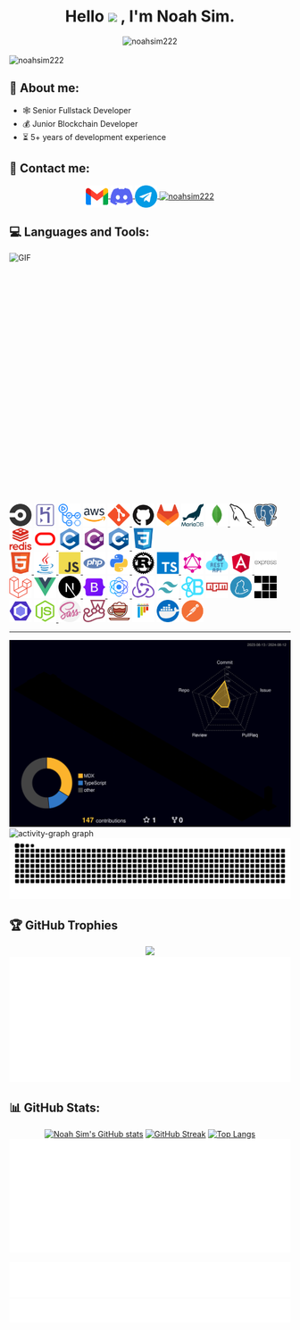 <h1 align="center">
  Hello
  <img src="https://media.giphy.com/media/hvRJCLFzcasrR4ia7z/giphy.gif" width="30px">
  , I'm Noah Sim.
</h1>

<div align="center">
  <img src="https://quotes-github-readme.vercel.app/api?type=horizontal&theme=algoria" alt="noahsim222" />
  
</div>
<br />

<img src="https://komarev.com/ghpvc/?username=noahsim222&color=brightgreen&label=PROFILE%20VIEWS&base=624&abbreviated=true&color=blueviolet&style=plastic" alt="noahsim222" />
<br />

<h2>👨 About me:</h2>
<ul align="left">
  <li>🕸 Senior Fullstack Developer</li>
  <li>💰 Junior Blockchain Developer</li>
  <li>⏳ 5+ years of development experience</li>
</ul>

<h2>💌 Contact me:</h2>
<div align="center">
  <a href="https://mail.google.com" target="blank" style="padding:10">
    <img align="center" src="./assets/gmail.png" alt="noahsim222" width="40" />
  </a>
  <a href="https://discord.com" target="blank" style="padding:10">
    <img align="center" src="./assets/discord.png" alt="noahsim222" width="40" />
  </a>
  <a href="https://web.telegram.org/k/#777000" target="blank" style="padding:10">
    <img align="center" src="./assets/telegram.png" alt="noahsim222" width="40" />
  </a>
  <a href="https://linkedin.com" target="blank" style="padding:10">
    <img align="center" src="https://raw.githubusercontent.com/rahuldkjain/github-profile-readme-generator/master/src/images/icons/Social/linked-in-alt.svg" alt="noahsim222" height="30" width="40" />
  </a>
</div>

<h2>💻 Languages and Tools:</h2>

<img align="right" alt="GIF" src="https://github.com/abhisheknaiidu/abhisheknaiidu/raw/master/code.gif?raw=true" width="600" height="450" />
<div>

  <a href="https://circleci.com"><img alt="circle CI" src="./assets/CircleCI.svg"  width="40" height="40"/></a>
  <a href="https://heroku.com"><img alt="HeroKu" src="./assets/Heroku.svg"  width="40" height="40"/></a>
  <a href="https://github.com"><img alt="github Actions" src="./assets/GitHub Actions.svg"  width="40" height="40"/></a>
  <a href="https://aws.amazon.com"><img alt="AWS" src="./assets/AWS.svg"  width="40" height="40"/></a>
  <a href="https://git-scm.com/" target="_blank" rel="noreferrer"> <img src="./assets/Git.svg" alt="git" width="40" height="40"/> </a> 
  <a href="https://github.com"><img alt="GitHub" src="./assets/GitHub.svg"  width="40" height="40"/></a>
  <a href="#"><img alt="GitLab" src="./assets/GitLab.svg" width="40" height="40" /></a>
  <a href="https://mariadb.com"><img alt="MariaDB" src="./assets/mariadb.svg" width="40" height="40" /></a>
  <a href="https://www.mongodb.com/" target="_blank" rel="noreferrer"> <img src="./assets/MongoDB.svg" alt="mongodb" width="40" height="40"/> </a> 
  <a href="https://www.mysql.com/" target="_blank" rel="noreferrer"> <img src="./assets/mysql.svg" alt="mysql" width="40" height="40"/> </a> 
  <a href="https://postgresql.com"><img alt="PostgreSQL" src="./assets/postgresql.svg" width="40" height="40"/></a>
  <a href="https://redis.com"><img alt="Redis" src="./assets/redis-plain-wordmark.svg" width="40" height="40"/></a>
  <a href="https://www.oracle.com/" target="_blank" rel="noreferrer"> <img src="./assets/oracle.svg" alt="oracle" width="40" height="40"/> </a>
  <a href="https://www.cprogramming.com/" target="_blank" rel="noreferrer"> <img src="./assets/C.svg" alt="c" width="40" height="40"/> </a> 
  <a href="https://C#.com"><img alt="C#" src="./assets/Csharp.svg"  width="40" height="40"/></a>
  <a href="https://www.w3schools.com/cpp/" target="_blank" rel="noreferrer"> <img src="./assets/C++ (CPlusPlus).svg" alt="cplusplus" width="40" height="40"/> </a> 
  <a href="https://www.w3schools.com/css/" target="_blank" rel="noreferrer"> <img src="./assets/CSS3.svg" alt="css3" width="40" height="40"/></a>  
  <a href="https://www.w3.org/html/" target="_blank" rel="noreferrer"> <img src="./assets/HTML5.svg" alt="html5" width="40" height="40"/> </a> 
  <a href="https://www.java.com"> <img src="./assets/Java.svg" alt="java" width="40" height="40"/> </a> 
  <a href="https://developer.mozilla.org/en-US/docs/Web/JavaScript" target="_blank" rel="noreferrer"> <img src="./assets/JavaScript.svg" alt="javascript" width="40" height="40"/> </a> 
  <a href="https://php.com"><img alt="PHP" src="./assets/php_plain_logo_icon_146397.png" width="40" height="40"/></a>
  <a href="https://www.python.org" target="_blank" rel="noreferrer"> <img src="./assets/python_18894.png" alt="python" width="40" height="40"/> </a> 
  <a href="https://rust.com"><img alt="Rust" src="./assets/Rust.svg" width="40" height="40"/></a>
  <a href="https://www.typescriptlang.org/" target="_blank" rel="noreferrer"> <img src="./assets/TypeScript.svg" alt="typescript" width="40" height="40"/> </a>
  <a href="https://graphql.com"><img alt="GraphQL" src="./assets/file_type_graphql_icon_130564.png" width="40" height="40"/></a>
  <a href="https://RestApi.com"><img alt="RestApi" src="./assets/rest-api-blue-logo-22099.svg" width="40" height="40"/></a>
  <a href="https://angular.io" target="_blank" rel="noreferrer"> <img src="./assets/file_type_angular_icon_130754.png" alt="angular" width="40" height="40"/> </a>
  <a href="https://expressjs.com" target="_blank" rel="noreferrer"> <img src="./assets/express_original_wordmark_logo_icon_146528.png" alt="express" width="40" height="40"/> </a> 
  <a href="https://laravel.com"><img alt="Laravel" src="./assets/Laravel.svg" width="40" height="40"/></a>
  <a href="https://vue.com"><img alt="Vue" src="./assets/Vue.js.svg" width="40" height="40"/></a>
  <a href="https://nextjs.org/" target="_blank"> <img src="./assets/Next.js.svg" alt="nextjs" width="40" height="40"/> </a>
  <a href="https://getbootstrap.com" target="_blank" rel="noreferrer"> <img src="./assets/Bootstrap.svg" alt="bootstrap" width="40" height="40"/> </a>
  <a href="https://reactjs.org/" target="_blank" rel="noreferrer"> <img src="./assets/react.png" alt="react" width="40" height="40"/> </a> 
  <a href="https://redux.com"><img alt="redux" src="./assets/Redux.svg" width="40" height="40"/></a>
  <a href="https://tailwindcss.com/" target="_blank" rel="noreferrer"> <img src="./assets/file_type_tailwind_icon_130128.png" alt="tailwind" width="40" height="40"/> </a> 
  <a href="https://reactbootstrap.com"><img alt="reactbootstrap" src="./assets/React Bootstrap.svg" width="40" height="40"/></a>
  <a href="https://npm.com"><img alt="npm" src="./assets/NPM.svg" width="40" height="40"/></a>
  <a href="https://yarn.com"><img alt="yarn" src="./assets/Yarn.svg" width="40" height="40"/></a>
  <a href="https://pnpm.com"><img alt="pnpm" src="./assets/pnpm_logo_icon_248818.png" width="40" height="40"/></a>
  <a href="https://eslint.com"><img alt="Eslint" src="./assets/ESLint.svg" width="40" height="40"/></a>
  <a href="https://nodejs.org" target="_blank" rel="noreferrer"> <img src="./assets/Node.js.svg" alt="nodejs" width="40" height="40"/> </a> 
  <a href="https://sass.com"><img alt="sass" src="./assets/sass.png" width="40" height="40" /></a>
  <a href="https://jest.com"><img alt="jest" src="./assets/Jest.svg"  width="40" height="40"/></a>
  <a href="https://mocha.com"><img alt="mocha" src="./assets/mocha.png"  width="40" height="40"/></a>
  <a href="https://pythest.com"><img alt="pythest" src="./assets/pytest.svg"  width="40" height="40"/></a>
  <a href="https://docker.com"><img alt="docker" src="./assets/docker.png"  width="40" height="40"/></a>
  <a href="https://postman.com" target="_blank" rel="noreferrer"> <img src="./assets/Postman.svg" alt="postman" width="40" height="40"/> </a>
</div>
<hr />
<img src="./profile-3d-contrib/profile-night-rainbow.svg">
<img src="https://github-readme-activity-graph.vercel.app/graph?username=noahsim222&radius=16&theme=redical&area=true&order=5" height="300" alt="activity-graph graph"  />
<img src="https://raw.githubusercontent.com/noahsim222/noahsim222/output/github-contribution-grid-snake.svg">

<h2>🏆 GitHub Trophies</h2>
<div align="center">
  <img src="https://github-profile-trophy.vercel.app/?username=noahsim222&theme=flat&no-frame=false&no-bg=false&margin-w=4">
  <img src="./metrics.plugin.achievements.compact.svg">
</div>

<h2>📊 GitHub Stats:</h2>
<div align="center">

  <!-- ![](./metrics.base.svg) -->
  [![Noah Sim's GitHub stats](https://github-readme-stats.vercel.app/api?username=noahsim222&theme=dracula#gh-dark-mode-only)](https://github.com/noahsim222/github-readme-stats)
  [![GitHub Streak](https://github-readme-streak-stats.herokuapp.com?user=noahsim222&theme=dracula&border_radius=6&exclude_days=Sun%2CSat&card_width=500)](https://git.io/streak-stats)
  [![Top Langs](https://github-readme-stats.vercel.app/api/top-langs/?username=noahsim222&theme=dracula#gh-dark-mode-only)](https://github.com/noahsim222/github-readme-stats)
  ![](./metrics.plugin.activity.svg)
  <!-- ![](./metrics.plugin.introduction.svg) -->
  <!-- ![](./metrics.plugin.languages.details.svg) -->
  ![](./metrics.plugin.stargazers.worldmap.svg)
  ![](./metrics.plugin.topics.icons.svg)
  
</div>
